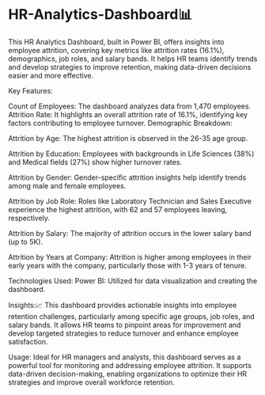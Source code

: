 # HR-Analytics-Dashboard📊
This HR Analytics Dashboard, built in Power BI, offers insights into employee attrition, covering key metrics like attrition rates (16.1%), demographics, job roles, and salary bands. It helps HR teams identify trends and develop strategies to improve retention, making data-driven decisions easier and more effective.

Key Features:

Count of Employees: The dashboard analyzes data from 1,470 employees.
Attrition Rate: It highlights an overall attrition rate of 16.1%, identifying key factors contributing to employee turnover.
Demographic Breakdown:

Attrition by Age: The highest attrition is observed in the 26-35 age group.

Attrition by Education: Employees with backgrounds in Life Sciences (38%) and Medical fields (27%) show higher turnover rates.

Attrition by Gender: Gender-specific attrition insights help identify trends among male and female employees.

Attrition by Job Role: Roles like Laboratory Technician and Sales Executive experience the highest attrition, with 62 and 57 employees leaving, respectively.

Attrition by Salary: The majority of attrition occurs in the lower salary band (up to 5K).

Attrition by Years at Company: Attrition is higher among employees in their early years with the company, particularly those with 1-3 years of tenure.

Technologies Used:
Power BI: Utilized for data visualization and creating the dashboard.

Insights:📈
This dashboard provides actionable insights into employee retention challenges, particularly among specific age groups, job roles, and salary bands. It allows HR teams to pinpoint areas for improvement and develop targeted strategies to reduce turnover and enhance employee satisfaction.

Usage:
Ideal for HR managers and analysts, this dashboard serves as a powerful tool for monitoring and addressing employee attrition. It supports data-driven decision-making, enabling organizations to optimize their HR strategies and improve overall workforce retention.
